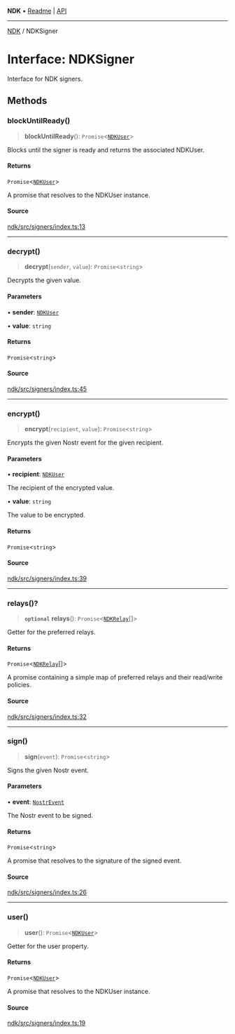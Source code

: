 **NDK** • [Readme](../README.md) \| [API](../globals.md)

***

[NDK](../README.md) / NDKSigner

# Interface: NDKSigner

Interface for NDK signers.

## Methods

### blockUntilReady()

> **blockUntilReady**(): `Promise`\<[`NDKUser`](../classes/NDKUser.md)\>

Blocks until the signer is ready and returns the associated NDKUser.

#### Returns

`Promise`\<[`NDKUser`](../classes/NDKUser.md)\>

A promise that resolves to the NDKUser instance.

#### Source

[ndk/src/signers/index.ts:13](https://github.com/nostr-dev-kit/ndk/blob/d04eef3/ndk/src/signers/index.ts#L13)

***

### decrypt()

> **decrypt**(`sender`, `value`): `Promise`\<`string`\>

Decrypts the given value.

#### Parameters

• **sender**: [`NDKUser`](../classes/NDKUser.md)

• **value**: `string`

#### Returns

`Promise`\<`string`\>

#### Source

[ndk/src/signers/index.ts:45](https://github.com/nostr-dev-kit/ndk/blob/d04eef3/ndk/src/signers/index.ts#L45)

***

### encrypt()

> **encrypt**(`recipient`, `value`): `Promise`\<`string`\>

Encrypts the given Nostr event for the given recipient.

#### Parameters

• **recipient**: [`NDKUser`](../classes/NDKUser.md)

The recipient of the encrypted value.

• **value**: `string`

The value to be encrypted.

#### Returns

`Promise`\<`string`\>

#### Source

[ndk/src/signers/index.ts:39](https://github.com/nostr-dev-kit/ndk/blob/d04eef3/ndk/src/signers/index.ts#L39)

***

### relays()?

> **`optional`** **relays**(): `Promise`\<[`NDKRelay`](../classes/NDKRelay.md)[]\>

Getter for the preferred relays.

#### Returns

`Promise`\<[`NDKRelay`](../classes/NDKRelay.md)[]\>

A promise containing a simple map of preferred relays and their read/write policies.

#### Source

[ndk/src/signers/index.ts:32](https://github.com/nostr-dev-kit/ndk/blob/d04eef3/ndk/src/signers/index.ts#L32)

***

### sign()

> **sign**(`event`): `Promise`\<`string`\>

Signs the given Nostr event.

#### Parameters

• **event**: [`NostrEvent`](../type-aliases/NostrEvent.md)

The Nostr event to be signed.

#### Returns

`Promise`\<`string`\>

A promise that resolves to the signature of the signed event.

#### Source

[ndk/src/signers/index.ts:26](https://github.com/nostr-dev-kit/ndk/blob/d04eef3/ndk/src/signers/index.ts#L26)

***

### user()

> **user**(): `Promise`\<[`NDKUser`](../classes/NDKUser.md)\>

Getter for the user property.

#### Returns

`Promise`\<[`NDKUser`](../classes/NDKUser.md)\>

A promise that resolves to the NDKUser instance.

#### Source

[ndk/src/signers/index.ts:19](https://github.com/nostr-dev-kit/ndk/blob/d04eef3/ndk/src/signers/index.ts#L19)
